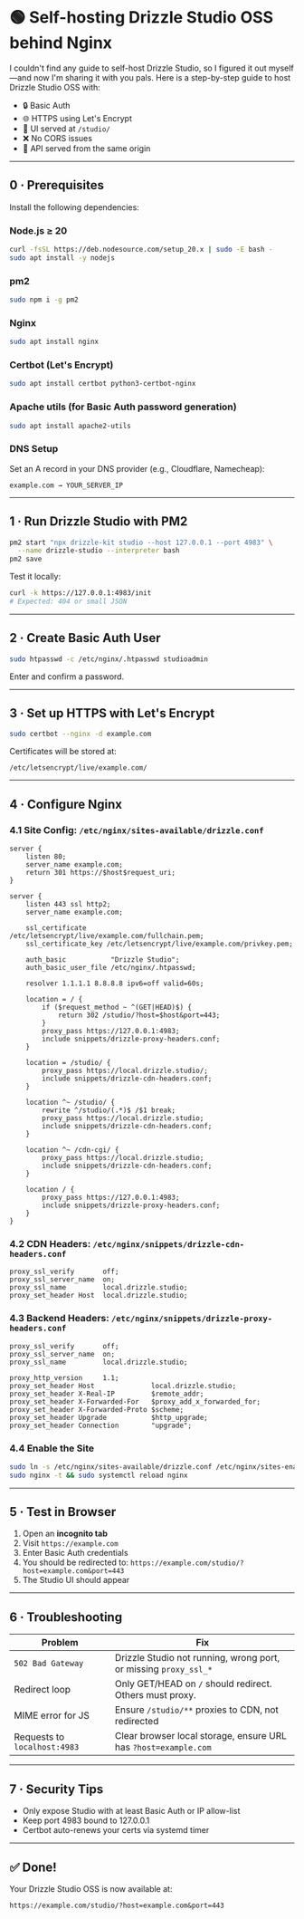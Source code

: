 # 🟢 Self-hosting Drizzle Studio OSS behind Nginx

I couldn't find any guide to self-host Drizzle Studio, so I figured it out myself—and now I'm sharing it with you pals.
Here is a step-by-step guide to host Drizzle Studio OSS with:

* 🔒 Basic Auth
* 🌐 HTTPS using Let's Encrypt
* 🧍 UI served at `/studio/`
* ❌ No CORS issues
* 📀 API served from the same origin

---


## 0 · Prerequisites

Install the following dependencies:

### Node.js ≥ 20

```bash
curl -fsSL https://deb.nodesource.com/setup_20.x | sudo -E bash -
sudo apt install -y nodejs
```

### pm2

```bash
sudo npm i -g pm2
```

### Nginx

```bash
sudo apt install nginx
```

### Certbot (Let's Encrypt)

```bash
sudo apt install certbot python3-certbot-nginx
```

### Apache utils (for Basic Auth password generation)

```bash
sudo apt install apache2-utils
```

### DNS Setup

Set an A record in your DNS provider (e.g., Cloudflare, Namecheap):

```
example.com → YOUR_SERVER_IP
```

---

## 1 · Run Drizzle Studio with PM2

```bash
pm2 start "npx drizzle-kit studio --host 127.0.0.1 --port 4983" \
  --name drizzle-studio --interpreter bash
pm2 save
```

Test it locally:

```bash
curl -k https://127.0.0.1:4983/init
# Expected: 404 or small JSON
```

---

## 2 · Create Basic Auth User

```bash
sudo htpasswd -c /etc/nginx/.htpasswd studioadmin
```

Enter and confirm a password.

---

## 3 · Set up HTTPS with Let's Encrypt

```bash
sudo certbot --nginx -d example.com
```

Certificates will be stored at:

```
/etc/letsencrypt/live/example.com/
```

---

## 4 · Configure Nginx

### 4.1 Site Config: `/etc/nginx/sites-available/drizzle.conf`

```nginx
server {
    listen 80;
    server_name example.com;
    return 301 https://$host$request_uri;
}

server {
    listen 443 ssl http2;
    server_name example.com;

    ssl_certificate     /etc/letsencrypt/live/example.com/fullchain.pem;
    ssl_certificate_key /etc/letsencrypt/live/example.com/privkey.pem;

    auth_basic           "Drizzle Studio";
    auth_basic_user_file /etc/nginx/.htpasswd;

    resolver 1.1.1.1 8.8.8.8 ipv6=off valid=60s;

    location = / {
        if ($request_method ~ ^(GET|HEAD)$) {
            return 302 /studio/?host=$host&port=443;
        }
        proxy_pass https://127.0.0.1:4983;
        include snippets/drizzle-proxy-headers.conf;
    }

    location = /studio/ {
        proxy_pass https://local.drizzle.studio/;
        include snippets/drizzle-cdn-headers.conf;
    }

    location ^~ /studio/ {
        rewrite ^/studio/(.*)$ /$1 break;
        proxy_pass https://local.drizzle.studio;
        include snippets/drizzle-cdn-headers.conf;
    }

    location ^~ /cdn-cgi/ {
        proxy_pass https://local.drizzle.studio;
        include snippets/drizzle-cdn-headers.conf;
    }

    location / {
        proxy_pass https://127.0.0.1:4983;
        include snippets/drizzle-proxy-headers.conf;
    }
}
```

### 4.2 CDN Headers: `/etc/nginx/snippets/drizzle-cdn-headers.conf`

```nginx
proxy_ssl_verify       off;
proxy_ssl_server_name  on;
proxy_ssl_name         local.drizzle.studio;
proxy_set_header Host  local.drizzle.studio;
```

### 4.3 Backend Headers: `/etc/nginx/snippets/drizzle-proxy-headers.conf`

```nginx
proxy_ssl_verify       off;
proxy_ssl_server_name  on;
proxy_ssl_name         local.drizzle.studio;

proxy_http_version     1.1;
proxy_set_header Host              local.drizzle.studio;
proxy_set_header X-Real-IP         $remote_addr;
proxy_set_header X-Forwarded-For   $proxy_add_x_forwarded_for;
proxy_set_header X-Forwarded-Proto $scheme;
proxy_set_header Upgrade           $http_upgrade;
proxy_set_header Connection        "upgrade";
```

### 4.4 Enable the Site

```bash
sudo ln -s /etc/nginx/sites-available/drizzle.conf /etc/nginx/sites-enabled/
sudo nginx -t && sudo systemctl reload nginx
```

---

## 5 · Test in Browser

1. Open an **incognito tab**
2. Visit `https://example.com`
3. Enter Basic Auth credentials
4. You should be redirected to:
   `https://example.com/studio/?host=example.com&port=443`
5. The Studio UI should appear

---

## 6 · Troubleshooting

| Problem                      | Fix                                                               |
| ---------------------------- | ----------------------------------------------------------------- |
| `502 Bad Gateway`            | Drizzle Studio not running, wrong port, or missing `proxy_ssl_*`  |
| Redirect loop                | Only GET/HEAD on `/` should redirect. Others must proxy.          |
| MIME error for JS            | Ensure `/studio/**` proxies to CDN, not redirected                |
| Requests to `localhost:4983` | Clear browser local storage, ensure URL has `?host=example.com` |

---

## 7 · Security Tips

* Only expose Studio with at least Basic Auth or IP allow-list
* Keep port 4983 bound to 127.0.0.1
* Certbot auto-renews your certs via systemd timer

---

## ✅ Done!

Your Drizzle Studio OSS is now available at:

```
https://example.com/studio/?host=example.com&port=443
```
